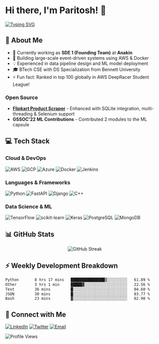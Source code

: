# Hi there, I'm Paritosh! 👋
[![Typing SVG](http://readme-typing-svg.herokuapp.com?color=5CD8F7&center=true&vCenter=true&lines=Software+Engineer+%7C+ML+Engineer;AWS+%26+Cloud+Architecture;Data+Pipeline+Expert)](https://git.io/typing-svg)

## 🚀 About Me
- 🔭 Currently working as **SDE 1 (Founding Team)** at **Anakin**
- 🌱 Building large-scale event-driven systems using AWS & Docker
- 💡 Experienced in data pipeline design and ML model deployment
- 🎓 BTech CSE with DS Specialization from Bennett University
- ⚡ Fun fact: Ranked in top 100 globally in AWS DeepRacer Student League!

### Open Source
- **[Flipkart Product Scraper](https://github.com/avinashkranjan/Amazing-Python-Scripts/pull/1478)** - Enhanced with SQLite integration, multi-threading & Selenium support
- **GSSOC'22 ML Contributions** - Contributed 2 modules to the ML capsule

## 💻 Tech Stack

### Cloud & DevOps
![AWS](https://img.shields.io/badge/AWS-%23FF9900.svg?style=for-the-badge&logo=amazon-aws&logoColor=white)
![GCP](https://img.shields.io/badge/Google%20Cloud-%234285F4.svg?style=for-the-badge&logo=google-cloud&logoColor=white)
![Azure](https://img.shields.io/badge/azure-%230072C6.svg?style=for-the-badge&logo=azure-devops&logoColor=white)
![Docker](https://img.shields.io/badge/docker-%230db7ed.svg?style=for-the-badge&logo=docker&logoColor=white)
![Jenkins](https://img.shields.io/badge/jenkins-%232C5263.svg?style=for-the-badge&logo=jenkins&logoColor=white)

### Languages & Frameworks
![Python](https://img.shields.io/badge/python-3670A0?style=for-the-badge&logo=python&logoColor=ffdd54)
![FastAPI](https://img.shields.io/badge/FastAPI-005571?style=for-the-badge&logo=fastapi)
![Django](https://img.shields.io/badge/django-%23092E20.svg?style=for-the-badge&logo=django&logoColor=white)
![C++](https://img.shields.io/badge/c++-%2300599C.svg?style=for-the-badge&logo=c%2B%2B&logoColor=white)

### Data Science & ML
![TensorFlow](https://img.shields.io/badge/TensorFlow-%23FF6F00.svg?style=for-the-badge&logo=TensorFlow&logoColor=white)
![scikit-learn](https://img.shields.io/badge/scikit--learn-%23F7931E.svg?style=for-the-badge&logo=scikit-learn&logoColor=white)
![Keras](https://img.shields.io/badge/Keras-%23D00000.svg?style=for-the-badge&logo=Keras&logoColor=white)
![PostgreSQL](https://img.shields.io/badge/postgres-%23316192.svg?style=for-the-badge&logo=postgresql&logoColor=white)
![MongoDB](https://img.shields.io/badge/MongoDB-%234ea94b.svg?style=for-the-badge&logo=mongodb&logoColor=white)

## 📊 GitHub Stats

<div align="center">
  
![GitHub Streak](https://streak-stats.demolab.com?user=ParitoshTripathi935&theme=tokyonight_duo&border_radius=6.4)

</div>

## ⚡ Weekly Development Breakdown
<!--START_SECTION:waka-->

```txt
Python       8 hrs 17 mins   ███████████████▒░░░░░░░░░   61.89 %
Other        3 hrs 1 min     █████▓░░░░░░░░░░░░░░░░░░░   22.56 %
Text         36 mins         █░░░░░░░░░░░░░░░░░░░░░░░░   04.60 %
JSON         30 mins         █░░░░░░░░░░░░░░░░░░░░░░░░   03.77 %
Bash         23 mins         ▓░░░░░░░░░░░░░░░░░░░░░░░░   02.90 %
```

<!--END_SECTION:waka-->

## 🤝 Connect with Me
[![LinkedIn](https://img.shields.io/badge/LinkedIn-0077B5?style=for-the-badge&logo=linkedin&logoColor=white)](https://www.linkedin.com/in/a-paritoshtripathi/)
[![Twitter](https://img.shields.io/badge/Twitter-1DA1F2?style=for-the-badge&logo=twitter&logoColor=white)](https://twitter.com/kanhiya_0w0)
[![Email](https://img.shields.io/badge/Email-D14836?style=for-the-badge&logo=gmail&logoColor=white)](mailto:paritosh.tripathi.work@gmail.com)

![Profile Views](https://visitcount.itsvg.in/api?id=paritoshtripathi935&label=Profile%20Views&icon=6&pretty=false)
